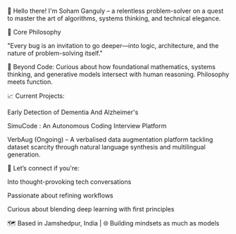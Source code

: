 👋 Hello there!
I'm Soham Ganguly – a relentless problem-solver on a quest to master the art of algorithms, systems thinking, and technical elegance.

🧠 Core Philosophy

"Every bug is an invitation to go deeper—into logic, architecture, and the nature of problem-solving itself."

🌌 Beyond Code:
Curious about how foundational mathematics, systems thinking, and generative models intersect with human reasoning. Philosophy meets function.

📈 Current Projects:

Early Detection of Dementia And Alzheimer's

SimuCode : An Autonomous Coding Interview Platform

VerbAug (Ongoing) – A verbalised data augmentation platform tackling dataset scarcity through natural language synthesis and multilingual generation.

🔗 Let’s connect if you're:

Into thought-provoking tech conversations

Passionate about refining workflows

Curious about blending deep learning with first principles

🗺️ Based in Jamshedpur, India | 🌐 Building mindsets as much as models
